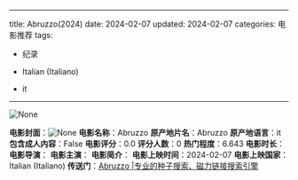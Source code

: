 
---
title: Abruzzo(2024)
date: 2024-02-07
updated: 2024-02-07
categories: 电影推荐
tags:

- 纪录

- Italian (Italiano)
- it
---

<img src="https://image.tmdb.org/t/p/originalNone" alt="None" title="None">

**电影封面**：<img src="https://image.tmdb.org/t/p/w200None" alt="None" title="None">
**电影名称**：Abruzzo
**原产地片名**：Abruzzo
**原产地语言**：it
**包含成人内容**：False
**电影评分**：0.0
**评分人数**：0
**热门程度**：6.643
**电影时长**：
**电影导演**：
**电影主演**：
**电影简介**：
**电影上映时间**：2024-02-07
**电影上映国家**：Italian (Italiano)
**传送门**：[Abruzzo |专业的种子搜索、磁力链接搜索引擎](https://movie.amd794.com:2083/?search=Abruzzo&ordering=&mode=match_phrase&page_size=10&page=1)

